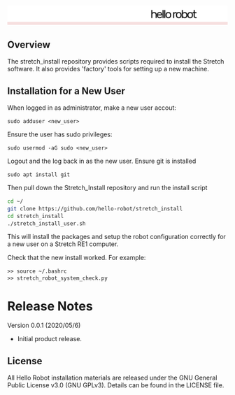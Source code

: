 ![](./images/HelloRobotLogoBar.png)

## Overview

The stretch_install repository provides scripts required to install the Stretch software. It also provides 'factory' tools for setting up a new machine.

## Installation for a New User 
When logged in as administrator, make a new user accout:
```
sudo adduser <new_user>
```

Ensure the user has sudo privileges:

```
sudo usermod -aG sudo <new_user>
```

Logout and the log back in as the new user. Ensure git is installed

```
sudo apt install git
```

Then pull down the Stretch_Install repository and run the install script

```bash
cd ~/
git clone https://github.com/hello-robot/stretch_install
cd stretch_install
./stretch_install_user.sh
```

This will install the packages and setup the robot configuration correctly for a new user on a Stretch RE1 computer.

Check that the new install worked. For example:
```
>> source ~/.bashrc
>> stretch_robot_system_check.py
```

# Release Notes
Version 0.0.1 (2020/05/6)

* Initial product release.


## License

All Hello Robot installation materials are released under the GNU General Public License v3.0 (GNU GPLv3). Details can be found in the LICENSE file.

